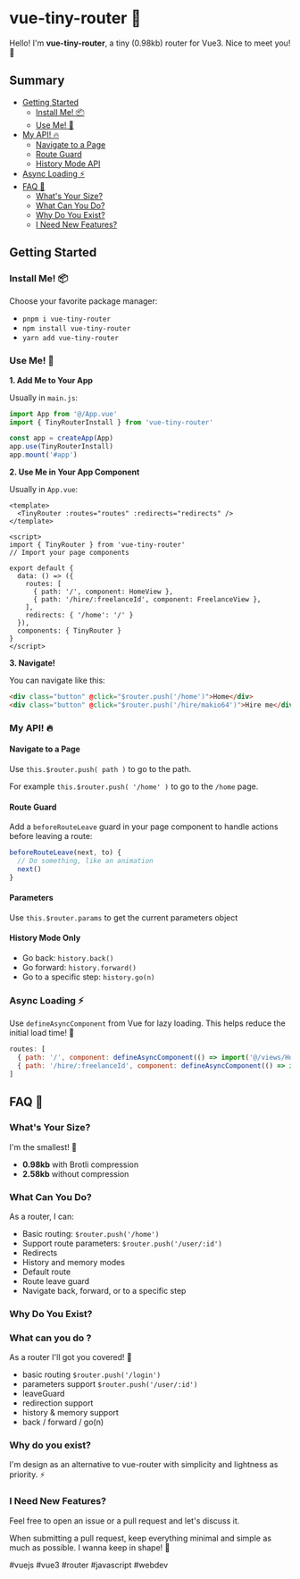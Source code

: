 # vue-tiny-router 🌱

Hello! I'm **vue-tiny-router**, a tiny (0.98kb) router for Vue3. Nice to meet you! 👋

## Summary

- [Getting Started](#getting-started)
  - [Install Me! 📦](#install-me-📦)
  - [Use Me! 🚀](#use-me-🚀)
- [My API! 🔥](#my-api-🔥)
  - [Navigate to a Page](#navigate-to-a-page)
  - [Route Guard](#route-guard)
  - [History Mode API](#history-mode-only)
- [Async Loading ⚡](#async-loading-⚡)
- [FAQ 💬](#faq-💬)
  - [What's Your Size?](#whats-your-size-)
  - [What Can You Do?](#what-can-you-do-)
  - [Why Do You Exist?](#why-do-you-exist-)
  - [I Need New Features?](#i-need-new-features)

## Getting Started

### Install Me! 📦

Choose your favorite package manager:

- `pnpm i vue-tiny-router`
- `npm install vue-tiny-router`
- `yarn add vue-tiny-router`

### Use Me! 🚀

**1. Add Me to Your App**

Usually in `main.js`:

```js
import App from '@/App.vue'
import { TinyRouterInstall } from 'vue-tiny-router'

const app = createApp(App)
app.use(TinyRouterInstall)
app.mount('#app')
```

**2. Use Me in Your App Component**

Usually in `App.vue`:

```vue
<template>
  <TinyRouter :routes="routes" :redirects="redirects" />
</template>

<script>
import { TinyRouter } from 'vue-tiny-router'
// Import your page components

export default {
  data: () => ({
    routes: [
      { path: '/', component: HomeView },
      { path: '/hire/:freelanceId', component: FreelanceView },
    ],
    redirects: { '/home': '/' }
  }),
  components: { TinyRouter }
}
</script>
```

**3. Navigate!**

You can navigate like this:

```html
<div class="button" @click="$router.push('/home')">Home</div>
<div class="button" @click="$router.push('/hire/makio64')">Hire me</div>
```

### My API! 🔥

#### Navigate to a Page

Use `this.$router.push( path )` to go to the path.

For example `this.$router.push( '/home' )` to go to the `/home` page.

#### Route Guard

Add a `beforeRouteLeave` guard in your page component to handle actions before leaving a route:

```js
beforeRouteLeave(next, to) {
  // Do something, like an animation
  next()
}
```

#### Parameters
Use `this.$router.params` to get the current parameters object

#### History Mode Only

- Go back: `history.back()`
- Go forward: `history.forward()`
- Go to a specific step: `history.go(n)`

### Async Loading ⚡

Use `defineAsyncComponent` from Vue for lazy loading. This helps reduce the initial load time! 👑

```js
routes: [
  { path: '/', component: defineAsyncComponent(() => import('@/views/HomeView')) },
  { path: '/hire/:freelanceId', component: defineAsyncComponent(() => import('@/views/FreelanceView')) },
]
```

## FAQ 💬

### What's Your Size?

I'm the smallest! 🤏

- **0.98kb** with Brotli compression
- **2.58kb** without compression

### What Can You Do?

As a router, I can:

- Basic routing: `$router.push('/home')`
- Support route parameters: `$router.push('/user/:id')`
- Redirects
- History and memory modes
- Default route
- Route leave guard
- Navigate back, forward, or to a specific step

### Why Do You Exist?

### What can you do ?
As a router I'll got you covered! 💪
- basic routing `$router.push('/login')` 
- parameters support `$router.push('/user/:id')`
- leaveGuard 
- redirection support 
- history & memory support 
- back / forward / go(n)

### Why do you exist?
I'm design as an alternative to vue-router with simplicity and lightness as priority. ⚡

### I Need New Features?

Feel free to open an issue or a pull request and let's discuss it.

When submitting a pull request, keep everything minimal and simple as much as possible. I wanna keep in shape! 🕺

#vuejs #vue3 #router #javascript #webdev
